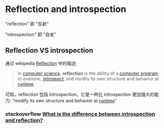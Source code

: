 # Reflection and introspection

"reflection" 即 "反射"

"introspection" 即 "自省"

## Reflection VS introspection

通过 wikipedia [Reflection](https://en.wikipedia.org/wiki/Reflection_(computer_programming)) 中的描述:

> In [computer science](https://en.wikipedia.org/wiki/Computer_science), **reflection** is the ability of a [computer program](https://en.wikipedia.org/wiki/Computer_program) to examine, [introspect](https://en.wikipedia.org/wiki/Introspection_(computer_science)), and modify its own structure and behavior at [runtime](https://en.wikipedia.org/wiki/Run_time_(program_lifecycle_phase)).

可知，reflection 包括 introspection，它是一种比 introspection 更加强大的能力: "modify its own structure and behavior at [runtime](https://en.wikipedia.org/wiki/Run_time_(program_lifecycle_phase))"

### stackoverflow [What is the difference between introspection and reflection?](https://stackoverflow.com/questions/25198271/what-is-the-difference-between-introspection-and-reflection)

